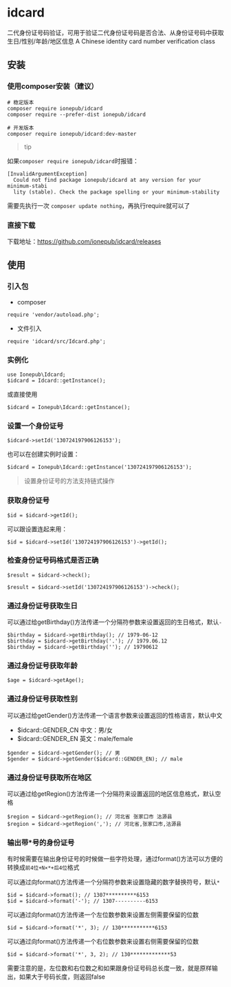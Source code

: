 # idcard
二代身份证号码验证，可用于验证二代身份证号码是否合法、从身份证号码中获取生日/性别/年龄/地区信息 A Chinese identity card number verification class

## 安装

### 使用composer安装（建议）

```
# 稳定版本
composer require ionepub/idcard
composer require --prefer-dist ionepub/idcard

# 开发版本
composer require ionepub/idcard:dev-master
```

> tip

如果`composer require ionepub/idcard`时报错：

```
[InvalidArgumentException]                                                   
  Could not find package ionepub/idcard at any version for your minimum-stabi  
  lity (stable). Check the package spelling or your minimum-stability
```

需要先执行一次 ` composer update nothing `，再执行require就可以了

### 直接下载

下载地址：https://github.com/ionepub/idcard/releases

## 使用

### 引入包

- composer

```
require 'vendor/autoload.php';
```

- 文件引入

```
require 'idcard/src/Idcard.php';
```

### 实例化

```
use Ionepub\Idcard;
$idcard = Idcard::getInstance();
```

或直接使用

```
$idcard = Ionepub\Idcard::getInstance();
```

### 设置一个身份证号

```
$idcard->setId('130724197906126153');
```

也可以在创建实例时设置：

```
$idcard = Ionepub\Idcard::getInstance('130724197906126153');
```

> 设置身份证号的方法支持链式操作

### 获取身份证号

```
$id = $idcard->getId();
```

可以跟设置连起来用：

```
$id = $idcard->setId('130724197906126153')->getId();
```

### 检查身份证号码格式是否正确

```
$result = $idcard->check();

$result = $idcard->setId('130724197906126153')->check();
```

### 通过身份证号获取生日

可以通过给getBirthday()方法传递一个分隔符参数来设置返回的生日格式，默认`-`

```
$birthday = $idcard->getBirthday(); // 1979-06-12
$birthday = $idcard->getBirthday('.'); // 1979.06.12
$birthday = $idcard->getBirthday(''); // 19790612
```

### 通过身份证号获取年龄

```
$age = $idcard->getAge();
```

### 通过身份证号获取性别

可以通过给getGender()方法传递一个语言参数来设置返回的性格语言，默认中文

- $idcard::GENDER_CN  中文：男/女
- $idcard::GENDER_EN  英文：male/female

```
$gender = $idcard->getGender(); // 男
$gender = $idcard->getGender($idcard::GENDER_EN); // male
```

### 通过身份证号获取所在地区

可以通过给getRegion()方法传递一个分隔符来设置返回的地区信息格式，默认空格

```
$region = $idcard->getRegion(); // 河北省 张家口市 沽源县
$region = $idcard->getRegion(','); // 河北省,张家口市,沽源县
```

### 输出带*号的身份证号

有时候需要在输出身份证号的时候做一些字符处理，通过format()方法可以方便的转换成`前4位+N×*+后4位`格式

可以通过向format()方法传递一个分隔符参数来设置隐藏的数字替换符号，默认`*`

```
$id = $idcard->format(); // 1307**********6153
$id = $idcard->format('-'); // 1307----------6153
```

可以通过向format()方法传递一个左位数参数来设置左侧需要保留的位数

```
$id = $idcard->format('*', 3); // 130***********6153
```

可以通过向format()方法传递一个右位数参数来设置右侧需要保留的位数

```
$id = $idcard->format('*', 3, 2); // 130*************53
```

需要注意的是，左位数和右位数之和如果跟身份证号码总长度一致，就是原样输出，如果大于号码长度，则返回false
